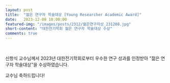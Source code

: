 ```yaml
---
layout: post
title:  "젊은 연구자 학술대상 [Young Researcher Academic Award]" 
date:   2023-12-08 10:00:00
featured-img: "/images/posts/2312/젊은연구자상_231208.jpg"
short-content: "대한전기학회 젊은 연구자 학술대상 수상" 
comments: true
---
```


<br> 
<p>
신항식 교수님께서 2023년 대한전기학회로부터 우수한 연구 성과를 인정받아 "젊은 연구자 학술대상"을 수상하였습니다. 

교수님 축하드립니다!

<span class="image featured" style="max-width: 50%; max-height: 50%"><img src="/images/posts/2312/젊은연구자상_231208.jpg" alt="" style="wdith:50% ,height:50%"></span>